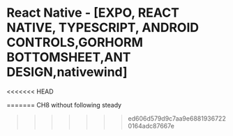# React Native - [EXPO, REACT NATIVE, TYPESCRIPT, ANDROID CONTROLS,GORHORM BOTTOMSHEET,ANT DESIGN,nativewind]

<<<<<<< HEAD

=======
CH8 without following steady

>>>>>>> ed606d579d9c7aa9e68819367220164adc87667e
